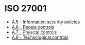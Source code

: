 # ISO 27001
- [A.5 -  Information security policies](a-5.md)
- [A.6 - People controls](a-6.md)
- [A.7 - Physical controls](a-7.md)
- [A.8 - Technological controls](a-8.md)